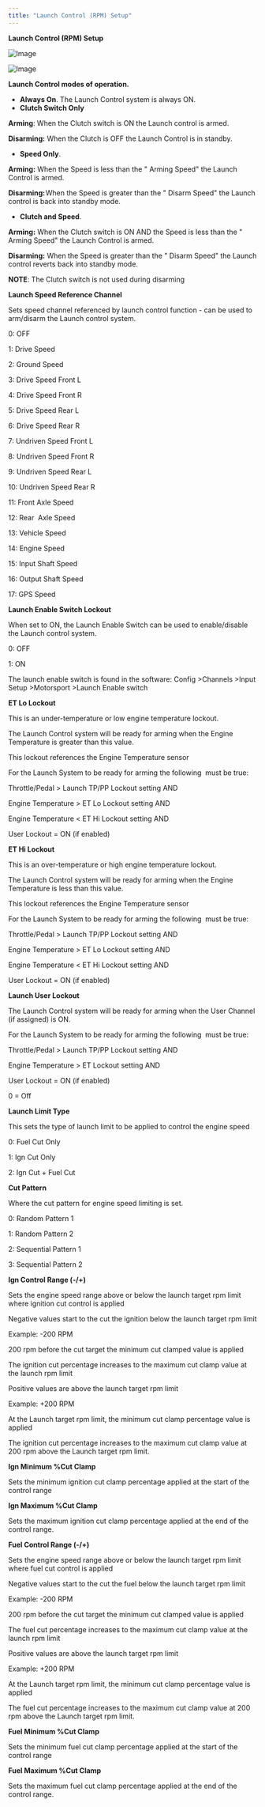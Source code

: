 ```yaml
---
title: "Launch Control (RPM) Setup"
---
```


**Launch Control (RPM) Setup**&nbsp;


![Image](</lib/Launch 3.jpg>)


![Image](</lib/Launch 4.jpg>)


**Launch Control modes of operation.**

* **Always On**. The Launch Control system is always ON.
* **Clutch Switch Only**

**Arming**: When the Clutch switch is ON the Launch control is armed.&nbsp;

**Disarming:** When the Clutch is OFF the Launch Control is in standby.

* **Speed Only**.&nbsp;

**Arming:** When the Speed is less than the " Arming Speed" the Launch Control is armed.&nbsp;

**Disarming:**&#8202;When the Speed is greater than the " Disarm Speed" the Launch control is back into standby mode.

* **Clutch and Speed**.&nbsp;

**Arming:** When the Clutch switch is ON AND the Speed is less than the " Arming Speed" the Launch Control is armed.

**Disarming:** When the Speed is greater than the " Disarm Speed" the Launch control reverts back into standby mode.&nbsp;

**NOTE**: The Clutch switch is not used during disarming


**Launch Speed Reference Channel** &nbsp;

Sets speed channel referenced by launch control function - can be used to arm/disarm the Launch control system.&nbsp;

&#48;: OFF

&#49;: Drive Speed

&#50;: Ground Speed

&#51;: Drive Speed Front L

&#52;: Drive Speed Front R

&#53;: Drive Speed Rear L

&#54;: Drive Speed Rear R

&#55;: Undriven Speed Front L

&#56;: Undriven Speed Front R

&#57;: Undriven Speed Rear L

&#49;0: Undriven Speed Rear R

&#49;1: Front Axle Speed

&#49;2: Rear&nbsp; Axle Speed

&#49;3: Vehicle Speed

&#49;4: Engine Speed

&#49;5: Input Shaft Speed

&#49;6: Output Shaft Speed

&#49;7: GPS Speed


**Launch Enable Switch Lockout**

When set to ON, the Launch Enable Switch can be used to enable/disable the Launch control system.

&#48;: OFF

&#49;: ON


The launch enable switch is found in the software: Config \>Channels \>Input Setup \>Motorsport \>Launch Enable switch


**ET Lo Lockout**

This is an under-temperature or low engine temperature lockout.&nbsp;

The Launch Control system will be ready for arming when the Engine Temperature is greater than this value.

This lockout references the Engine Temperature sensor


For the Launch System to be ready for arming the following&nbsp; must be true:

Throttle/Pedal \> Launch TP/PP Lockout setting AND

Engine Temperature \> ET Lo Lockout setting AND

Engine Temperature \< ET Hi Lockout setting AND

User Lockout = ON (if enabled)


**ET Hi Lockout**

This is an over-temperature or high engine temperature lockout.&nbsp;

The Launch Control system will be ready for arming when the Engine Temperature is less than this value.

This lockout references the Engine Temperature sensor


For the Launch System to be ready for arming the following&nbsp; must be true:

Throttle/Pedal \> Launch TP/PP Lockout setting AND

Engine Temperature \> ET Lo Lockout setting AND

Engine Temperature \< ET Hi Lockout setting AND

User Lockout = ON (if enabled)


**Launch User Lockout**&nbsp;

The Launch Control system will be ready for arming when the User Channel (if assigned) is ON.


For the Launch System to be ready for arming the following&nbsp; must be true:

Throttle/Pedal \> Launch TP/PP Lockout setting AND

Engine Temperature \> ET Lockout setting AND

User Lockout = ON (if enabled)


&#48; = Off


**Launch Limit Type**

This sets the type of launch limit to be applied to control the engine speed

&#48;: Fuel Cut Only

&#49;: Ign Cut Only

&#50;: Ign Cut + Fuel Cut


**Cut Pattern**&nbsp;

Where the cut pattern for engine speed limiting is set.

&#48;: Random Pattern 1

&#49;: Random Pattern 2

&#50;: Sequential Pattern 1

&#51;: Sequential Pattern 2


**Ign Control Range (-/+)**&nbsp;

Sets the engine speed range above or below the launch target rpm limit where ignition cut control is applied


Negative values start to the cut the ignition below the launch target rpm limit

Example: -200 RPM

&#50;00 rpm before the cut target the minimum cut clamped value is applied

The ignition cut percentage increases to the maximum cut clamp value at the launch rpm limit


Positive values are above the launch target rpm limit

Example: +200 RPM

At the Launch target rpm limit, the minimum cut clamp percentage value is applied

The ignition cut percentage increases to the maximum cut clamp value at 200 rpm above the Launch target rpm limit.


**Ign Minimum %Cut Clamp**

Sets the minimum ignition cut clamp percentage applied at the start of the control range


**Ign Maximum %Cut Clamp**&nbsp;

Sets the maximum ignition cut clamp percentage applied at the end of the control range.


**Fuel Control Range (-/+)**&nbsp;

Sets the engine speed range above or below the launch target rpm limit where fuel cut control is applied


Negative values start to the cut the fuel below the launch target rpm limit

Example: -200 RPM

&#50;00 rpm before the cut target the minimum cut clamped value is applied

The fuel cut percentage increases to the maximum cut clamp value at the launch rpm limit


Positive values are above the launch target rpm limit

Example: +200 RPM

At the Launch target rpm limit, the minimum cut clamp percentage value is applied

The fuel cut percentage increases to the maximum cut clamp value at 200 rpm above the Launch target rpm limit.


**Fuel Minimum %Cut Clamp**

Sets the minimum fuel cut clamp percentage applied at the start of the control range


**Fuel Maximum %Cut Clamp**&nbsp;

Sets the maximum fuel cut clamp percentage applied at the end of the control range.
